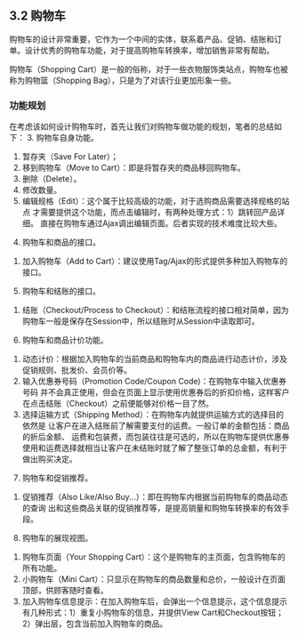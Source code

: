 ## 3.2 购物车

购物车的设计非常重要，它作为一个中间的实体，联系着产品、促销、结账和订单。设计优秀的购物车功能，对于提高购物车转换率，增加销售非常有帮助。

购物车（Shopping Cart）是一般的俗称，对于一些衣物服饰类站点，购物车也被称为购物篮（Shopping Bag），只是为了对该行业更加形象一些。

### 功能规划
在考虑该如何设计购物车时，首先让我们对购物车做功能的规划，笔者的总结如下：
3. 购物车自身功能。
1) 暂存夹（Save For Later）；
2) 移到购物车（Move to Cart）：即是将暂存夹的商品移回购物车。
3) 删除（Delete）。
4) 修改数量。
5) 编辑规格（Edit）：这个属于比较高级的功能，对于选购商品需要选择规格的站点 才需要提供这个功能，而点击编辑时，有两种处理方式：1）跳转回产品详细。
直接在购物车通过Ajax调出编辑页面。后者实现的技术难度比较大些。
4. 购物车和商品的接口。
1) 加入购物车（Add to Cart）：建议使用Tag/Ajax的形式提供多种加入购物车的接口。
5. 购物车和结账的接口。
1) 结账（Checkout/Process to Checkout）：和结账流程的接口相对简单，因为购物车一般是保存在Session中，所以结账时从Session中读取即可。
6. 购物车和商品计价功能。
1) 动态计价：根据加入购物车的当前商品和购物车内的商品进行动态计价，涉及促销规则、批发价、会员价等。
2) 输入优惠券号码（Promotion Code/Coupon Code)：在购物车中输入优惠券号码 并不会真正使用，但会在页面上显示使用优惠券后的折扣价格，这样客户在点击结账（Checkout）之前便能够对价格一目了然。
3) 选择运输方式（Shipping Method）：在购物车内就提供运输方式的选择目的依然是 让客户在进入结账前了解需要支付的运费。一般订单的金额包括：商品的折后金额、 运费和包装费，而包装往往是可选的，所以在购物车提供优惠券使用和运费选择就相当让客户在未结账时就了解了整张订单的总金额，有利于做出购买决定。
7. 购物车和促销推荐。
1) 促销推荐（Also Like/Also Buy...）：即在购物车内根据当前购物车的商品动态的查询 出和这些商品关联的促销推荐等，是提高销量和购物车转换率的有效手段。
8. 购物车的展现视图。
1) 购物车页面（Your Shopping Cart）：这个是购物车的主页面，包含购物车的所有功能。
2) 小购物车（Mini Cart）：只显示在购物车的商品数量和总价，一般设计在页面顶部，供顾客随时查看。
3) 加入购物车信息提示：在加入购物车后，会弹出一个信息提示，这个信息提示有几种形式：1）重复小购物车的信息，并提供View Cart和Checkout按钮；2）弹出层，包含当前加入购物车的商品。